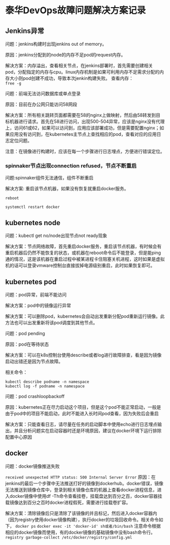 # 泰华DevOps故障问题解决方案记录

 ## Jenkins异常
 问题：jenkins构建时出现jenkins out of memory。

 原因：jenkins分配到的node的内存不足pod的request内存。

 解决方案：内存溢出，查看相关节点，在jenkins部署时，首先需要创建相关pod，分配指定的内存与cpu。linux内存机制是如果可利用内存不足需求分配的内存大小则pod创建不成功，导致本次jenkin构建失败。
 查看内存：  
`free -g`




 问题：前端无法访问数据库或单点登录

 原因：目前在办公网只能访问58网段

 解决方案：所有相关跳转页面都需要在58的nginx上做映射，然后由58转发到目标机器进行请求。首先在58进行访问，出现500-504异常，应该是nginx没有代理上，访问61或62，如果可以访问到，应用应该部署成功，但是需要配置nginx；如果应用没有访问到，在kubernetes主节点上查找相应的pod，查看对应的应用日志定位问题。

 注意：在镜像进行构建时，应该在每一个步骤进行日志埋点，方便进行错误定位。

 

### spinnaker节点出现connection refused，节点不断重启

问题:spinnaker组件无法通信，组件不断重启

解决方案: 重启该节点机器，如果没有恢复就重启docker服务。

`reboot`

`systemctl restart docker`



 ## kubernetes node

 问题：kubectl get no/node出现节点not ready现象

 解决方案：节点网络故障，首先重启docker服务，重启该节点机器，有时候会有重启机器后仍然不能恢复的状态，或机器在reboot命令后不能登录，但是能ping通的情况，这是该机器在重启过程中被某进程卡住阻塞关机进程，这时如果是虚拟机的话可以登录vmware控制台直接拔掉电源级别重启，此时如果恢复即可。







## kubernetes pod

 问题：pod异常，前端不能访问

 解决方案：pod中的镜像运行异常

 解决方案：可以删除pod，kubernetes会自动出发重新分配pod重新运行镜像。此方法也可以出发重新将该pod调度到其他节点。



 问题：pod pending

 原因：pod在等待状态

 解决方案：可以在k8s控制台使用describe或者log进行故障排查，看是因为镜像启动出错还是因为节点故障。

相关命令：

```shell
kubectl describe podname -n namespace
kubectl log -f podname -n namespace
```



 问题：pod crashloopbackoff

 原因：kubernetes正在尽力启动这个项目，但是这个pod不能正常启动，一般是由于pod中的项目不能启动，此时不能进入长时间pod查看，因为失败后会重启

 解决方案：只能查看日志，请尽量在任务的启动脚本中使用echo进行日志埋点输出，并且分析问题实在启动容器时还是环境原因，建议在docker环境下运行排除配置中心原因






## docker
 问题：docker镜像推送失败

`received unexpected HTTP status: 500 Internal Server Error`
 原因：在jenkins的最后一个步骤中无法推送打好的镜像到dockerhub。docker错误，镜像无法推送到镜像仓库中，登录到相关镜像仓库的机器上查看docker进程信息，进入docker镜像中使用df -Th命令查看挂卷，挂载盘达到百分之百，docker容器挂载镜像达到百分之百时docker进程假死，需要进行挂载卷扩容。

 解决方案：清除镜像后只是清除了该镜像的并且标记，然后进入docker容器内（因为registry使用docker镜像构建），执行docker的垃圾回收命令。相关命令如下，
`docker ps`
`docker exec -it 'docker-id' sh或者/bin/bash`
 注意命令根据相应的docker镜像而使用，有的docker镜像的基础镜像中没有bash命令行。
`registry garbage-collect /etc/docker/registry/config.yml`



 